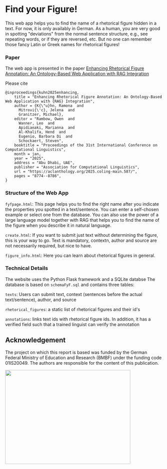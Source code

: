 # Find your Figure! 
This web app helps you to find the name of a rhetorical figure hidden in a text. For now, it is only availably in German.
As a human, you are very good in spotting "deviations" from the normal sentence structure, e.g., see repeating words, or if they are reversed, etc. But no one can remember those fancy Latin or Greek names for rhetorical figures! 

### Paper
The web app is presented in the paper [Enhancing Rhetorical Figure Annotation: An Ontology-Based Web Application with RAG Integration](https://aclanthology.org/2025.coling-main.587/)

Please cite

```
@inproceedings{kuhn2025enhancing,
    title = "Enhancing Rhetorical Figure Annotation: An Ontology-Based Web Application with {RAG} Integration",
    author = {K{\"u}hn, Ramona  and
      Mitrovi{\'c}, Jelena  and
      Granitzer, Michael},
    editor = "Rambow, Owen  and
      Wanner, Leo  and
      Apidianaki, Marianna  and
      Al-Khalifa, Hend  and
      Eugenio, Barbara Di  and
      Schockaert, Steven",
    booktitle = "Proceedings of the 31st International Conference on Computational Linguistics",
    month = jan,
    year = "2025",
    address = "Abu Dhabi, UAE",
    publisher = "Association for Computational Linguistics",
    url = "https://aclanthology.org/2025.coling-main.587/",
    pages = "8774--8786",
}
```


### Structure of the Web App

```fyfpage.html```: This page helps you to find the right name after you indicate the properties you spotted in a text/sentence.
You can enter a self-chosen example or select one from the database.
You can also use the power of a large language model together with RAG that helps you to find the name of the figure when you describe it in natural language.

```create.html```: If you want to submit just text without determining the figure, this is your way to go. Text is mandatory, contextn, author and source are not necessarily required, but nice to have.

```figure_info.html```: Here you can learn about rhetorical figures in general.

### Technical Details

The website uses the Python Flask framework and a SQLite databse
The database is based on ```schemaFyF.sql``` and contains three tables:

```texts```: Users can submit text, context (sentences before the actual text/sentence), author, and source

```rhetorical_figures```: a static list of rhetorical figures and their id's

```annotations```: links text ids with rhetorical figure ids. In addition, it has a verified field such that a trained linguist can verify the annotation

## Acknowledgement
The project on which this report is based was funded by the German Federal Ministry of Education and Research (BMBF) under the funding code 01IS20049. The authors are responsible for the content of this publication.

<img src="https://github.com/user-attachments/assets/5e1ca975-704b-417b-958a-9fbfb6a893d8" width="400" height="300">
